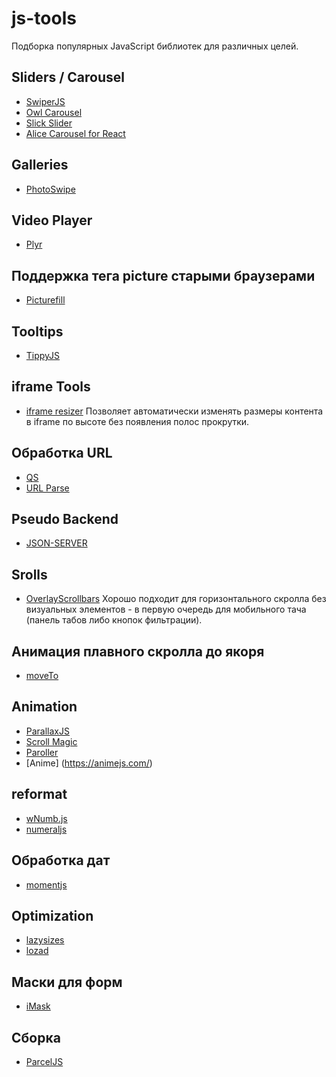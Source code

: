 # js-tools
Подборка популярных JavaScript библиотек для различных целей.

## Sliders / Carousel
* [SwiperJS](https://swiperjs.com/)
* [Owl Carousel](https://owlcarousel2.github.io/OwlCarousel2/)
* [Slick Slider](https://kenwheeler.github.io/slick/)
* [Alice Carousel for React](https://www.npmjs.com/package/react-alice-carousel)

## Galleries
* [PhotoSwipe](https://photoswipe.com/)

## Video Player
* [Plyr](https://plyr.io/)

## Поддержка тега picture старыми браузерами
  * [Picturefill](http://scottjehl.github.io/picturefill/)

## Tooltips
* [TippyJS](https://atomiks.github.io/tippyjs/)

## iframe Tools
* [iframe resizer](https://github.com/davidjbradshaw/iframe-resizer/blob/master/docs/iframed_page/options.md)
Позволяет автоматически изменять размеры контента в iframe по высоте без появления полос прокрутки.

## Обработка URL
* [QS](https://www.npmjs.com/package/qs)
* [URL Parse](https://www.npmjs.com/package/url-parse)

## Pseudo Backend
* [JSON-SERVER](https://www.npmjs.com/package/json-server)

## Srolls
* [OverlayScrollbars](https://www.npmjs.com/package/overlayscrollbars)
Хорошо подходит для горизонтального скролла без визуальных элементов - в первую очередь для мобильного тача (панель табов либо кнопок фильтрации).

## Анимация плавного скролла до якоря
* [moveTo](https://github.com/hsnaydd/moveTo)

## Animation
* [ParallaxJS](https://github.com/wagerfield/parallax)
* [Scroll Magic](https://scrollmagic.io/)
* [Paroller](https://tgomilar.github.io/paroller.js/)
* [Anime] (https://animejs.com/)

## reformat
* [wNumb.js](https://refreshless.com/wnumb/)
* [numeraljs](http://numeraljs.com/)

## Обработка дат
* [momentjs](https://momentjs.com/)

## Optimization
* [lazysizes](https://github.com/aFarkas/lazysizes)
* [lozad](https://apoorv.pro/lozad.js/)

## Маски для форм
* [iMask](https://imask.js.org/)
## Сборка
* [ParcelJS](https://parceljs.org/)
